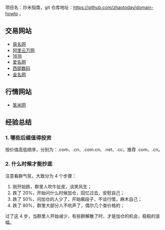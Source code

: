 项目名：炒米指南，git 仓库地址：https://github.com/zhaotoday/domain-howto 。

## 交易网站
- [易名网](https://www.ename.com)
- [阿里云万网](https://wanwang.aliyun.com)
- [1618](https://1618.com)
- [爱名网](https://www.22.cn)
- [西部数码](https://www.west.cn)
- [金名网](https://www.4.cn)

## 行情网站
- [笨米网](https://www.benmi.com)

## 经验总结

### 1. 哪些后缀值得投资

按价值高低顺序，分别为：.com、.cn、.com.cn、.net、.cc，推荐 .com、.cn。

### 2. 什么时候才能抄底

注意看群气氛，大致分为 4 个步骤：

1. 刚开始跌，群里人吹牛扯皮，谈笑风生；
2. 跌了 20%，开始问什么时候加仓，回忆过去，安慰自己；
3. 跌了 50%，问加仓的人少了，开始飙段子，不谈行情，麻木自己；
4. 跌了 80%，群里大部分人不吭声了，偶尔几个查价格的；

过了这 4 步，当群里人开始减少，有些群解散了时，才是加仓的机会，稳稳的涨幅。
